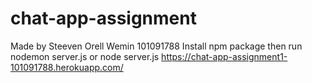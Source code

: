 # chat-app-assignment
Made by Steeven Orell Wemin 101091788
Install npm package then run nodemon server.js or node server.js
https://chat-app-assignment1-101091788.herokuapp.com/
